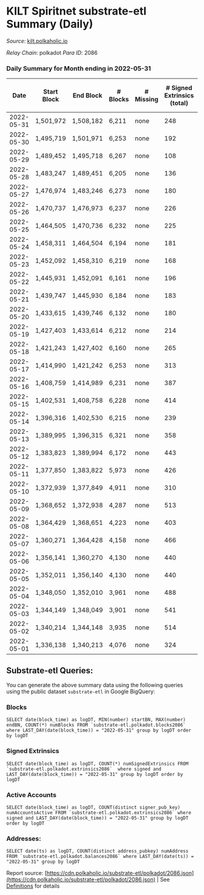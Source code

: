 # KILT Spiritnet substrate-etl Summary (Daily)

_Source_: [kilt.polkaholic.io](https://kilt.polkaholic.io)

*Relay Chain*: polkadot
*Para ID*: 2086



### Daily Summary for Month ending in 2022-05-31


| Date | Start Block | End Block | # Blocks | # Missing | # Signed Extrinsics (total) | # Active Accounts | # Addresses with Balances | # Events | # Transfers | # XCM Transfers In | # XCM Transfers Out |
| ---- | ----------- | --------- | -------- | --------- | --------------------------- | ----------------- | ------------------------- | -------- | ----------- | ------------------ | ------------------- |
| 2022-05-31 | 1,501,972 | 1,508,182 | 6,211 | none  | 248 | 120 | 15,037 | 472,731 | 150 ($5,204,149.88) |   |   |
| 2022-05-30 | 1,495,719 | 1,501,971 | 6,253 | none  | 192 | 97 | 15,025 | 476,134 | 96 ($173,670.22) |   |   |
| 2022-05-29 | 1,489,452 | 1,495,718 | 6,267 | none  | 108 | 70 | 15,020 | 476,561 | 53 ($694,768.09) |   |   |
| 2022-05-28 | 1,483,247 | 1,489,451 | 6,205 | none  | 136 | 81 | 15,009 | 470,809 | 96 ($115,643.46) |   |   |
| 2022-05-27 | 1,476,974 | 1,483,246 | 6,273 | none  | 180 | 101 | 15,003 | 475,873 | 112 ($272,147.73) |   |   |
| 2022-05-26 | 1,470,737 | 1,476,973 | 6,237 | none  | 226 | 117 | 14,995 | 474,807 | 154 ($554,988.55) |   |   |
| 2022-05-25 | 1,464,505 | 1,470,736 | 6,232 | none  | 225 | 93 | 14,985 | 474,063 | 140 ($602,202.01) |   |   |
| 2022-05-24 | 1,458,311 | 1,464,504 | 6,194 | none  | 181 | 102 | 14,978 | 470,074 | 86 ($910,351.61) |   |   |
| 2022-05-23 | 1,452,092 | 1,458,310 | 6,219 | none  | 168 | 102 | 14,970 | 472,154 | 102 ($823,419.68) |   |   |
| 2022-05-22 | 1,445,931 | 1,452,091 | 6,161 | none  | 196 | 110 | 14,964 | 467,374 | 123 ($2,026,863.12) |   |   |
| 2022-05-21 | 1,439,747 | 1,445,930 | 6,184 | none  | 183 | 100 | 14,960 | 470,201 | 96 ($2,756,624.51) |   |   |
| 2022-05-20 | 1,433,615 | 1,439,746 | 6,132 | none  | 180 | 94 | 14,947 | 466,974 | 112 ($449,494.73) |   |   |
| 2022-05-19 | 1,427,403 | 1,433,614 | 6,212 | none  | 214 | 108 | 14,933 | 473,497 | 131 ($491,688.55) |   |   |
| 2022-05-18 | 1,421,243 | 1,427,402 | 6,160 | none  | 265 | 106 | 14,930 | 469,670 | 199 ($2,210,910.99) |   |   |
| 2022-05-17 | 1,414,990 | 1,421,242 | 6,253 | none  | 313 | 158 | 14,905 | 475,938 | 174 ($967,272.48) |   |   |
| 2022-05-16 | 1,408,759 | 1,414,989 | 6,231 | none  | 387 | 179 | 14,891 | 475,561 | 238 ($839,194.40) |   |   |
| 2022-05-15 | 1,402,531 | 1,408,758 | 6,228 | none  | 414 | 128 | 14,867 | 476,071 | 321 ($1,345,501.73) |   |   |
| 2022-05-14 | 1,396,316 | 1,402,530 | 6,215 | none  | 239 | 118 | 14,853 | 473,102 | 162 ($577,032.23) |   |   |
| 2022-05-13 | 1,389,995 | 1,396,315 | 6,321 | none  | 358 | 133 | 14,840 | 482,558 | 257 ($1,842,369.36) |   |   |
| 2022-05-12 | 1,383,823 | 1,389,994 | 6,172 | none  | 443 | 168 | 14,821 | 470,873 | 351 ($1,811,511.78) |   |   |
| 2022-05-11 | 1,377,850 | 1,383,822 | 5,973 | none  | 426 | 165 | 14,812 | 456,397 | 333 ($1,558,814.74) |   |   |
| 2022-05-10 | 1,372,939 | 1,377,849 | 4,911 | none  | 310 | 145 | 14,790 | 374,788 | 229 ($2,904,972.52) |   |   |
| 2022-05-09 | 1,368,652 | 1,372,938 | 4,287 | none  | 513 | 208 | 14,751 | 329,110 | 379 ($4,750,397.76) |   |   |
| 2022-05-08 | 1,364,429 | 1,368,651 | 4,223 | none  | 403 | 132 | 14,732 | 323,833 | 251 ($863,947.80) |   |   |
| 2022-05-07 | 1,360,271 | 1,364,428 | 4,158 | none  | 466 | 146 | 14,712 | 319,635 | 229 ($643,191.91) |   |   |
| 2022-05-06 | 1,356,141 | 1,360,270 | 4,130 | none  | 440 | 130 | 14,705 | 316,942 | 241 ($2,021,904.57) |   |   |
| 2022-05-05 | 1,352,011 | 1,356,140 | 4,130 | none  | 440 | 116 | 14,675 | 317,376 | 154 ($418,539.66) |   |   |
| 2022-05-04 | 1,348,050 | 1,352,010 | 3,961 | none  | 488 | 155 | 14,670 | 304,614 | 282 ($1,144,563.78) |   |   |
| 2022-05-03 | 1,344,149 | 1,348,049 | 3,901 | none  | 541 | 190 | 14,651 | 300,439 | 362 ($2,644,864.53) |   |   |
| 2022-05-02 | 1,340,214 | 1,344,148 | 3,935 | none  | 514 | 170 | 14,591 | 302,786 | 363 ($4,480,572.77) |   |   |
| 2022-05-01 | 1,336,138 | 1,340,213 | 4,076 | none  | 324 | 112 | 14,489 | 312,401 | 109 ($367,875.35) |   |   |

## Substrate-etl Queries:
You can generate the above summary data using the following queries using the public dataset `substrate-etl` in Google BigQuery:


### Blocks
```
SELECT date(block_time) as logDT, MIN(number) startBN, MAX(number) endBN, COUNT(*) numBlocks FROM `substrate-etl.polkadot.blocks2086`  where LAST_DAY(date(block_time)) = "2022-05-31" group by logDT order by logDT
```


### Signed Extrinsics
```
SELECT date(block_time) as logDT, COUNT(*) numSignedExtrinsics FROM `substrate-etl.polkadot.extrinsics2086`  where signed and LAST_DAY(date(block_time)) = "2022-05-31" group by logDT order by logDT
```


### Active Accounts
```
SELECT date(block_time) as logDT, COUNT(distinct signer_pub_key) numAccountsActive FROM `substrate-etl.polkadot.extrinsics2086` where signed and LAST_DAY(date(block_time)) = "2022-05-31" group by logDT order by logDT
```


### Addresses:
```
SELECT date(ts) as logDT, COUNT(distinct address_pubkey) numAddress FROM `substrate-etl.polkadot.balances2086` where LAST_DAY(date(ts)) = "2022-05-31" group by logDT
```



Report source: [https://cdn.polkaholic.io/substrate-etl/polkadot/2086.json](https://cdn.polkaholic.io/substrate-etl/polkadot/2086.json) | See [Definitions](/DEFINITIONS.md) for details
